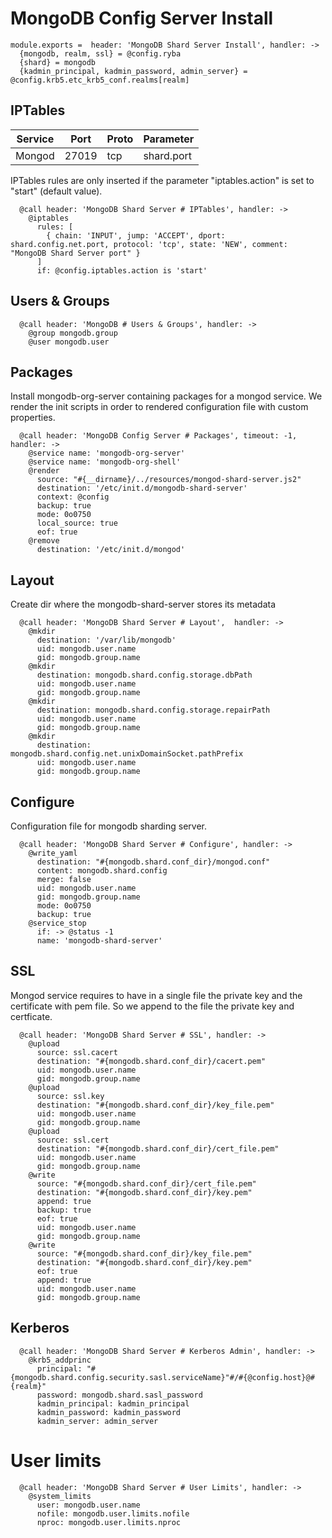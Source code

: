 
# MongoDB Config Server Install

    module.exports =  header: 'MongoDB Shard Server Install', handler: ->
      {mongodb, realm, ssl} = @config.ryba
      {shard} = mongodb
      {kadmin_principal, kadmin_password, admin_server} = @config.krb5.etc_krb5_conf.realms[realm]

## IPTables

| Service       | Port  | Proto | Parameter       |
|---------------|-------|-------|-----------------|
| Mongod        | 27019 |  tcp  |  shard.port |

IPTables rules are only inserted if the parameter "iptables.action" is set to
"start" (default value).

      @call header: 'MongoDB Shard Server # IPTables', handler: ->
        @iptables
          rules: [
            { chain: 'INPUT', jump: 'ACCEPT', dport: shard.config.net.port, protocol: 'tcp', state: 'NEW', comment: "MongoDB Shard Server port" }
          ]
          if: @config.iptables.action is 'start'

## Users & Groups

      @call header: 'MongoDB # Users & Groups', handler: ->
        @group mongodb.group
        @user mongodb.user

## Packages

Install mongodb-org-server containing packages for a mongod service. We render the init scripts
in order to rendered configuration file with custom properties.

      @call header: 'MongoDB Config Server # Packages', timeout: -1, handler: ->
        @service name: 'mongodb-org-server'
        @service name: 'mongodb-org-shell'
        @render
          source: "#{__dirname}/../resources/mongod-shard-server.js2"
          destination: '/etc/init.d/mongodb-shard-server'
          context: @config
          backup: true
          mode: 0o0750
          local_source: true
          eof: true
        @remove
          destination: '/etc/init.d/mongod'

## Layout

Create dir where the mongodb-shard-server stores its metadata

      @call header: 'MongoDB Shard Server # Layout',  handler: ->
        @mkdir
          destination: '/var/lib/mongodb'
          uid: mongodb.user.name
          gid: mongodb.group.name
        @mkdir
          destination: mongodb.shard.config.storage.dbPath
          uid: mongodb.user.name
          gid: mongodb.group.name
        @mkdir
          destination: mongodb.shard.config.storage.repairPath
          uid: mongodb.user.name
          gid: mongodb.group.name
        @mkdir
          destination: mongodb.shard.config.net.unixDomainSocket.pathPrefix
          uid: mongodb.user.name
          gid: mongodb.group.name

## Configure

Configuration file for mongodb sharding server.

      @call header: 'MongoDB Shard Server # Configure', handler: ->
        @write_yaml
          destination: "#{mongodb.shard.conf_dir}/mongod.conf"
          content: mongodb.shard.config
          merge: false
          uid: mongodb.user.name
          gid: mongodb.group.name
          mode: 0o0750
          backup: true
        @service_stop
          if: -> @status -1
          name: 'mongodb-shard-server'

## SSL

Mongod service requires to have in a single file the private key and the certificate
with pem file. So we append to the file the private key and certficate.

      @call header: 'MongoDB Shard Server # SSL', handler: ->
        @upload
          source: ssl.cacert
          destination: "#{mongodb.shard.conf_dir}/cacert.pem"
          uid: mongodb.user.name
          gid: mongodb.group.name
        @upload
          source: ssl.key
          destination: "#{mongodb.shard.conf_dir}/key_file.pem"
          uid: mongodb.user.name
          gid: mongodb.group.name
        @upload
          source: ssl.cert
          destination: "#{mongodb.shard.conf_dir}/cert_file.pem"
          uid: mongodb.user.name
          gid: mongodb.group.name
        @write
          source: "#{mongodb.shard.conf_dir}/cert_file.pem"
          destination: "#{mongodb.shard.conf_dir}/key.pem"
          append: true
          backup: true
          eof: true
          uid: mongodb.user.name
          gid: mongodb.group.name
        @write
          source: "#{mongodb.shard.conf_dir}/key_file.pem"
          destination: "#{mongodb.shard.conf_dir}/key.pem"
          eof: true
          append: true
          uid: mongodb.user.name
          gid: mongodb.group.name

## Kerberos

      @call header: 'MongoDB Shard Server # Kerberos Admin', handler: ->
        @krb5_addprinc
          principal: "#{mongodb.shard.config.security.sasl.serviceName}"#/#{@config.host}@#{realm}"
          password: mongodb.shard.sasl_password
          kadmin_principal: kadmin_principal
          kadmin_password: kadmin_password
          kadmin_server: admin_server

# User limits

      @call header: 'MongoDB Shard Server # User Limits', handler: ->
        @system_limits
          user: mongodb.user.name
          nofile: mongodb.user.limits.nofile
          nproc: mongodb.user.limits.nproc
